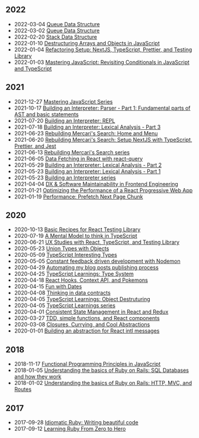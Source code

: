 <div class="tags">

## 2022

- <time class="date">2022-03-04</time> <span>[Queue Data Structure](/series/data-structures-in-javascript/queue-data-structure)</span>
- <time class="date">2022-03-02</time> <span>[Queue Data Structure](/series/data-structures-in-javascript/queue-data-structure)</span>
- <time class="date">2022-02-20</time> <span>[Stack Data Structure](/series/data-structures-in-javascript/stack-data-structure)</span>
- <time class="date">2022-01-10</time> <span>[Destructuring Arrays and Objects in JavaScript](/series/mastering-javascript/destructuring-objects-and-arrays)</span>
- <time class="date">2022-01-04</time> <span>[Refactoring Setup: NextJS, TypeScript, Prettier, and Testing Library](/series/website-changelog/refactoring-setup)</span>
- <time class="date">2022-01-03</time> <span>[Mastering JavaScript: Revisiting Conditionals in JavaScript and TypeScript](/series/mastering-javascript/revisiting-conditionals-in-javascript-and-typescript)</span>

## 2021

- <time class="date">2021-12-27</time> <span>[Mastering JavaScript Series](/series/mastering-javascript)</span>
- <time class="date">2021-10-17</time> <span>[Building an Interpreter: Parser - Part 1: Fundamental parts of AST and basic statements](/series/building-an-interpreter/parser-part-1)</span>
- <time class="date">2021-07-20</time> <span>[Building an Interpreter: REPL](/series/building-an-interpreter/repl)</span>
- <time class="date">2021-07-18</time> <span>[Building an Interpreter: Lexical Analysis - Part 3](/series/building-an-interpreter/lexical-analysis-part-3)</span>
- <time class="date">2021-06-23</time> <span>[Rebuilding Mercari's Search: Home and Menu](/series/rebuilding-mercaris-search/home-menu)</span>
- <time class="date">2021-06-20</time> <span>[Rebuilding Mercari's Search: Setup NextJS with TypeScript, Prettier, and Jest](/series/rebuilding-mercaris-search/setup-nextjs-with-typescript-prettier-and-jest)</span>
- <time class="date">2021-06-13</time> <span>[Rebuilding Mercari's Search series](/series/rebuilding-mercaris-search)</span>
- <time class="date">2021-06-05</time> <span>[Data Fetching in React with react-query](/data-fetching-in-react-with-react-query)</span>
- <time class="date">2021-05-29</time> <span>[Building an Interpreter: Lexical Analysis - Part 2](/series/building-an-interpreter/lexical-analysis-part-2)</span>
- <time class="date">2021-05-23</time> <span>[Building an Interpreter: Lexical Analysis - Part 1](/series/building-an-interpreter/lexical-analysis-part-1)</span>
- <time class="date">2021-05-23</time> <span>[Building an Interpreter series](/series/building-an-interpreter)</span>
- <time class="date">2021-04-04</time> <span>[DX & Software Maintainability in Frontend Engineering](/dx-and-software-maintainability-in-frontend-engineering)</span>
- <time class="date">2021-01-21</time> <span>[Optimizing the Performance of a React Progressive Web App](/optimizing-the-performance-of-a-react-progressive-web-app)</span>
- <time class="date">2021-01-19</time> <span>[Performance: Prefetch Next Page Chunk](/performance-prefetch-next-pages-chunks)</span>

## 2020

- <time class="date">2020-10-13</time> <span>[Basic Recipes for React Testing Library](/basic-recipes-for-react-testing-library)</span>
- <time class="date">2020-07-19</time> <span>[A Mental Model to think in TypeScript](/a-mental-model-to-think-in-typescript)</span>
- <time class="date">2020-06-21</time> <span>[UX Studies with React, TypeScript, and Testing Library](/ux-studies-with-react-typescript-and-testing-library)</span>
- <time class="date">2020-05-23</time> <span>[Union Types with Objects](/series/typescript-learnings/union-types-with-objects)</span>
- <time class="date">2020-05-09</time> <span>[TypeScript Interesting Types](/series/typescript-learnings/interesting-types)</span>
- <time class="date">2020-05-05</time> <span>[Constant feedback driven development with Nodemon](/constant-feedback-driven-development-with-nodemon)</span>
- <time class="date">2020-04-29</time> <span>[Automating my blog posts publishing process](/publisher-a-tooling-to-automate-the-process-to-publish-my-blog-posts)</span>
- <time class="date">2020-04-25</time> <span>[TypeScript Learnings: Type System](/series/typescript-learnings/type-system)</span>
- <time class="date">2020-04-18</time> <span>[React Hooks, Context API, and Pokemons](/react-hooks-context-api-and-pokemons)</span>
- <time class="date">2020-04-15</time> <span>[Fun with Dates](/fun-with-dates)</span>
- <time class="date">2020-04-08</time> <span>[Thinking in data contracts](/thinking-in-data-contracts)</span>
- <time class="date">2020-04-05</time> <span>[TypeScript Learnings: Object Destruturing](/series/typescript-learnings/object-destructuring)</span>
- <time class="date">2020-04-05</time> <span>[TypeScript Learnings series](/series/typescript-learnings)</span>
- <time class="date">2020-04-01</time> <span>[Consistent State Management in React and Redux](/consistent-state-management-in-react-and-redux)</span>
- <time class="date">2020-03-27</time> <span>[TDD, simple functions, and React components](/tdd-functions-and-react-components)</span>
- <time class="date">2020-03-08</time> <span>[Closures, Currying, and Cool Abstractions](/closure-currying-and-cool-abstractions)</span>
- <time class="date">2020-01-01</time> <span>[Building an abstraction for React intl messages](/building-an-abstraction-for-react-internationalization-messages)</span>

## 2018

- <time class="date">2018-11-17</time> <span>[Functional Programming Principles in JavaScript](/functional-programming-principles-in-javascript)</span>
- <time class="date">2018-01-05</time> <span>[Understanding the basics of Ruby on Rails: SQL Databases and how they work](/understanding-the-basics-of-ruby-on-rails-sql-databases-and-how-they-work)</span>
- <time class="date">2018-01-02</time> <span>[Understanding the basics of Ruby on Rails: HTTP, MVC, and Routes](/understanding-the-basics-of-ruby-on-rails-http-mvc-and-routes)</span>

## 2017

- <time class="date">2017-09-28</time> <span>[Idiomatic Ruby: Writing beautiful code](/writing-idiomatic-beautiful-ruby-code)</span>
- <time class="date">2017-09-12</time> <span>[Learning Ruby From Zero to Hero](/learning-ruby-from-zero-to-hero)</span>

</div>
